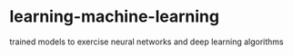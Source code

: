 # learning-machine-learning
trained models to exercise neural networks and deep learning algorithms
